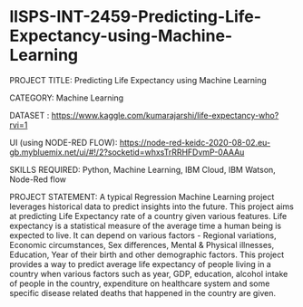 # llSPS-INT-2459-Predicting-Life-Expectancy-using-Machine-Learning

PROJECT TITLE: 
Predicting Life Expectancy using Machine Learning

CATEGORY:
Machine Learning

DATASET : 
https://www.kaggle.com/kumarajarshi/life-expectancy-who?rvi=1

UI (using NODE-RED FLOW):
https://node-red-keidc-2020-08-02.eu-gb.mybluemix.net/ui/#!/2?socketid=whxsTrRRHFDvmP-0AAAu

SKILLS REQUIRED:
Python, Machine Learning, IBM Cloud, IBM Watson, Node-Red flow

PROJECT STATEMENT:
A typical Regression Machine Learning project leverages historical data to predict insights into the future. This project aims at predicting Life Expectancy rate of a country given various features. Life expectancy is a statistical measure of the average time a human being is expected to live. It can depend on various factors - Regional variations, Economic circumstances, Sex differences, Mental & Physical illnesses, Education, Year of their birth and other demographic factors. This project provides a way to predict average life expectancy of people living in a country when various factors such as year, GDP, education, alcohol intake of people in the country, expenditure on healthcare system and some specific disease related deaths that happened in the country are given.


